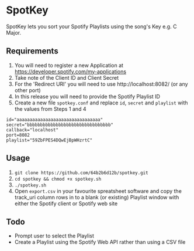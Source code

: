 # SpotKey
SpotKey lets you sort your Spotify Playlists using the song's Key e.g. C Major.

## Requirements
1. You will need to register a new Application at https://developer.spotify.com/my-applications
2. Take note of the Client ID and Client Secret
3. For the 'Redirect URI' you will need to use http://localhost:8082/ (or any other port)
4. In this release you will need to provide the Spotify Playlist ID
5. Create a new file `spotkey.conf` and replace `id`, `secret` and `playlist` with the values from Steps 1 and 4

```
id="aaaaaaaaaaaaaaaaaaaaaaaaaaaaaaaa"
secret="bbbbbbbbbbbbbbbbbbbbbbbbbbbbbbbb"
callback="localhost"
port=8082
playlist="59ZbFPES4DQwEjBpWHzrtC"
```

## Usage
1. `git clone https://github.com/64b2b6d12b/spotkey.git`
2. `cd spotkey && chmod +x spotkey.sh`
3. `./spotkey.sh`
4. Open `export.csv` in your favourite spreatsheet software and copy the track_uri column rows in to a blank (or existing) Playlist window with either the Spotify client or Spotify web site

## Todo
* Prompt user to select the Playlist
* Create a Playlist using the Spotify Web API rather than using a CSV file
